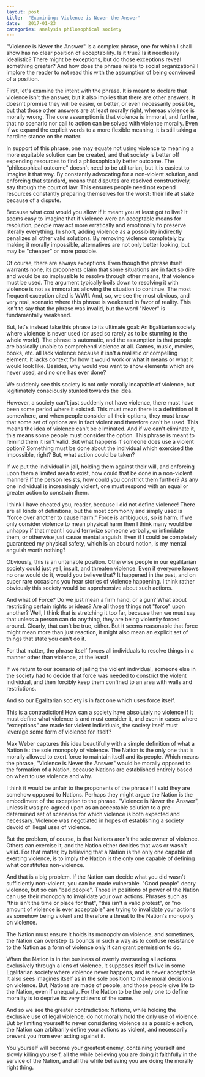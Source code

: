 ```yaml
---
layout: post
title:  "Examining: Violence is Never the Answer"
date:   2017-01-23
categories: analysis philosophical society
---
```


"Violence is Never the Answer" is a complex phrase, one for which I shall show has no clear position of acceptability. Is it true? Is it needlessly idealistic? There might be exceptions, but do those exceptions reveal something greater? And how does the phrase relate to social organization? I implore the reader to not read this with the assumption of being convinced of a position.

First, let's examine the intent with the phrase. It is meant to declare that violence isn't the answer, but it also implies that there are other answers. It doesn't promise they will be easier, or better, or even necessarily possible, but that those other answers are at least morally right, whereas violence is morally wrong. The core assumption is that violence is immoral, and further, that no scenario nor call to action can be solved with violence morally. Even if we expand the explicit words to a more flexible meaning, it is still taking a hardline stance on the matter.

In support of this phrase, one may equate not using violence to meaning a more equitable solution can be created, and that society is better off expending resources to find a philosophically better outcome. The “philosophical outcome" doesn't need to be utilitarian, but it is easiest to imagine it that way. By constantly advocating for a non-violent solution, and enforcing that standard, means that disputes are resolved constructively, say through the court of law. This ensures people need not expend resources constantly preparing themselves for the worst: their life at stake because of a dispute.

Because what cost would you allow if it meant you at least got to live? It seems easy to imagine that if violence were an acceptable means for resolution, people may act more erratically and emotionally to preserve literally everything. In short, adding violence as a possibility indirectly penalizes all other valid solutions. By removing violence completely by making it morally impossible, alternatives are not only better looking, but may be "cheaper" or more possible.

Of course, there are always exceptions. Even though the phrase itself warrants none, its proponents claim that some situations are in fact so dire and would be so implausible to resolve through other means, that violence must be used. The argument typically boils down to resolving it with violence is not as immoral as allowing the situation to continue. The most frequent exception cited is WWII. And, so, we see the most obvious, and very real, scenario where this phrase is weakened in favor of reality. This isn't to say that the phrase was invalid, but the word "Never" is fundamentally weakened.

But, let's instead take this phrase to its ultimate goal: An Egalitarian society where violence is never used (or used so rarely as to be stunning to the whole world). The phrase is automatic, and the assumption is that people are basically unable to comprehend violence at all. Games, music, movies, books, etc. all lack violence because it isn't a realistic or compelling element. It lacks context for how it would work or what it means or what it would look like. Besides, why would you want to show elements which are never used, and no one has ever done?

We suddenly see this society is not only morally incapable of violence, but legitimately consciously stunted towards the idea.

However, a society can't just suddenly not have violence, there must have been some period where it existed. This must mean there is a definition of it somewhere, and when people consider all their options, they must know that some set of options are in fact violent and therefore can't be used. This means the idea of violence can't be eliminated. And if we can't eliminate it, this means some people must consider the option. This phrase is meant to remind them it isn't valid. But what happens if someone does use a violent option? Something must be done about the individual which exercised the impossible, right? But, what action could be taken?

If we put the individual in jail, holding them against their will, and enforcing upon them a limited area to exist, how could that be done in a non-violent manner? If the person resists, how could you constrict them further? As any one individual is increasingly violent, one must respond with an equal or greater action to constrain them.

I think I have cheated you, reader, because I did not define violence! There are all kinds of definitions, but the most commonly and simply used is "force over another to cause harm." Force is ambiguous, so is harm. If we only consider violence to mean physical harm then I think many would be unhappy if that meant I could terrorize someone verbally, or intimidate them, or otherwise just cause mental anguish. Even if I could be completely guaranteed my physical safety, which is an absurd notion, is my mental anguish worth nothing?

Obviously, this is an untenable position. Otherwise people in our egalitarian society could just yell, insult, and threaten violence. Even if everyone knows no one would do it, would you believe that? It happened in the past, and on super rare occasions you hear stories of violence happening. I think rather obviously this society would be apprehensive about such actions.

And what of Force? Do we just mean a firm hand, or a gun? What about restricting certain rights or ideas? Are all those things not "force" upon another? Well, I think that is stretching it too far, because then we must say that unless a person can do anything, they are being violently forced around. Clearly, that can't be true, either. But it seems reasonable that force might mean more than just reaction, it might also mean an explicit set of things that state you can't do it.

For that matter, the phrase itself forces all individuals to resolve things in a manner other than violence, at the least!

If we return to our scenario of jailing the violent individual, someone else in the society had to decide that force was needed to constrict the violent individual, and then forcibly keep them confined to an area with walls and restrictions.

And so our Egalitarian society is in fact one which uses force itself.

This is a contradiction! How can a society have absolutely no violence if it must define what violence is and must consider it, and even in cases where "exceptions" are made for violent individuals, the society itself must leverage some form of violence for itself?

Max Weber captures this idea beautifully with a simple definition of what a Nation is: the sole monopoly of violence. The Nation is the only one that is morally allowed to exert force to maintain itself and its people. Which means the phrase, "Violence is Never the Answer" would be morally opposed to the formation of a Nation, because Nations are established entirely based on when to use violence and why.

I think it would be unfair to the proponents of the phrase if I said they are somehow opposed to Nations. Perhaps they might argue the Nation is the embodiment of the exception to the phrase. "Violence is Never the Answer", unless it was pre-agreed upon as an acceptable solution to a pre-determined set of scenarios for which violence is both expected and necessary. Violence was negotiated in hopes of establishing a society devoid of illegal uses of violence.

But the problem, of course, is that Nations aren't the sole owner of violence. Others can exercise it, and the Nation either decides that was or wasn't valid. For that matter, by believing that a Nation is the only one capable of exerting violence, is to imply the Nation is the only one capable of defining what constitutes non-violence.

And that is a big problem. If the Nation can decide what you did wasn't sufficiently non-violent, you can be made vulnerable. "Good people" decry violence, but so can "bad people". Those in positions of power of the Nation can use their monopoly to invalidate your own actions. Phrases such as "this isn't the time or place for that", "this isn't a valid protest", or "no amount of violence is ever acceptable" are trying to invalidate your actions as somehow being violent and therefore a threat to the Nation's monopoly on violence.

The Nation must ensure it holds its monopoly on violence, and sometimes, the Nation can overstep its bounds in such a way as to confuse resistance to the Nation as a form of violence only it can grant permission to do.

When the Nation is in the business of overtly overseeing all actions exclusively through a lens of violence, it supposes itself to live in some Egalitarian society where violence never happens, and is never acceptable. It also sees imagines itself as in the sole position to make moral decisions on violence. But, Nations are made of people, and those people give life to the Nation, even if unequally. For the Nation to be the only one to define morality is to deprive its very citizens of the same.

And so we see the greater contradiction: Nations, while holding the exclusive use of legal violence, do not morally hold the only use of violence. But by limiting yourself to never considering violence as a possible action, the Nation can arbitrarily define your actions as violent, and necessarily prevent you from ever acting against it.

You yourself will become your greatest enemy, containing yourself and slowly killing yourself, all the while believing you are doing it faithfully in the service of the Nation, and all the while believing you are doing the morally right thing.

